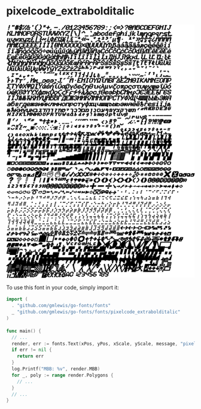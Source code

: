 # pixelcode_extrabolditalic

![pixelcode_extrabolditalic](pixelcode_extrabolditalic.png)

To use this font in your code, simply import it:

```go
import (
  . "github.com/gmlewis/go-fonts/fonts"
  _ "github.com/gmlewis/go-fonts/fonts/pixelcode_extrabolditalic"
)

func main() {
  // ...
  render, err := fonts.Text(xPos, yPos, xScale, yScale, message, "pixelcode_extrabolditalic", Center)
  if err != nil {
    return err
  }
  log.Printf("MBB: %v", render.MBB)
  for _, poly := range render.Polygons {
    // ...
  }
  // ...
}
```
